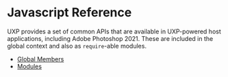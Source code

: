# Javascript Reference

UXP provides a set of common APIs that are available in UXP-powered host applications, including Adobe Photoshop 2021. These are included in the global context and also as `require`-able modules.


* [Global Members](/reference-js/Global%20Members/)
* [Modules](/reference-js/Modules/)
